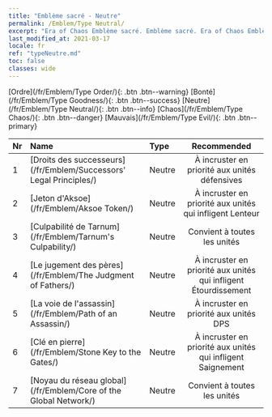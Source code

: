 ```yaml
---
title: "Emblème sacré - Neutre"
permalink: /Emblem/Type Neutral/
excerpt: "Era of Chaos Emblème sacré. Emblème sacré. Era of Chaos Emblème sacré Neutre. Era of Chaos Neutre"
last_modified_at: 2021-03-17
locale: fr
ref: "typeNeutre.md"
toc: false
classes: wide
---
```


  [Ordre](/fr/Emblem/Type Order/){: .btn .btn--warning}   [Bonté](/fr/Emblem/Type Goodness/){: .btn .btn--success}   [Neutre](/fr/Emblem/Type Neutral/){: .btn .btn--info}   [Chaos](/fr/Emblem/Type Chaos/){: .btn .btn--danger}   [Mauvais](/fr/Emblem/Type Evil/){: .btn .btn--primary} 

  |  Nr  |             Name            |    Type    |   Recommended   |
  |:-----|:----------------------------|:-----------|:---------------:|
  | 1 | [Droits des successeurs](/fr/Emblem/Successors' Legal Principles/) | Neutre | À incruster en priorité aux unités défensives | 
  | 2 | [Jeton d'Aksoe](/fr/Emblem/Aksoe Token/) | Neutre | À incruster en priorité aux unités qui infligent Lenteur | 
  | 3 | [Culpabilité de Tarnum](/fr/Emblem/Tarnum's Culpability/) | Neutre | Convient à toutes les unités | 
  | 4 | [Le jugement des pères](/fr/Emblem/The Judgment of Fathers/) | Neutre | À incruster en priorité aux unités qui infligent Étourdissement | 
  | 5 | [La voie de l'assassin](/fr/Emblem/Path of an Assassin/) | Neutre | À incruster en priorité aux unités DPS | 
  | 6 | [Clé en pierre](/fr/Emblem/Stone Key to the Gates/) | Neutre | À incruster en priorité aux unités qui infligent Saignement | 
  | 7 | [Noyau du réseau global](/fr/Emblem/Core of the Global Network/) | Neutre | Convient à toutes les unités | 
